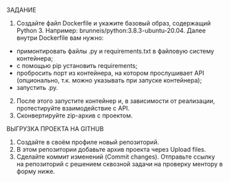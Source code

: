 ЗАДАНИЕ

1. Создайте файл Dockerfile и укажите базовый образ, содержащий Python 3. Например: brunneis/python:3.8.3-ubuntu-20.04. Далее внутри Dockerfile вам нужно:
* примонтировать файлы .py и requirements.txt в файловую систему контейнера;
* с помощью pip установить requirements;
* пробросить порт из контейнера, на котором прослушивает API (опционально, т.к. можно указывать при запуске контейнера);
* запустить .py.
2. После этого запустите контейнер и, в зависимости от реализации, протестируйте взаимодействие с API.
3. Сконвертируйте zip-архив с проектом.

ВЫГРУЗКА ПРОЕКТА НА GITHUB

1. Создайте в своём профиле новый репозиторий.
2. В этом репозитории добавьте архив проекта через Upload files.
3. Сделайте коммит изменений (Commit changes).
Отправьте ссылку на репозиторий с решением сквозной задачи на проверку ментору в форму ниже.
